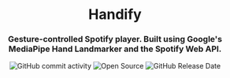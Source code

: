 <div align="center">

# Handify

### Gesture-controlled Spotify player. Built using Google's MediaPipe Hand Landmarker and the Spotify Web API.

![GitHub commit activity](https://img.shields.io/github/commit-activity/t/chrismuntean/handify)
![Open Source](https://img.shields.io/badge/Open%20Source-%E2%9D%A4%EF%B8%8F-blue)
![GitHub Release Date](https://img.shields.io/github/release-date/chrismuntean/handify)

</div>